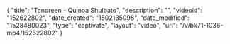 {
    "title": "Tanoreen - Quinoa Shulbato",
    "description": "",
    "videoid": "152622802",
    "date_created": "1502135098",
    "date_modified": "1528480023",
    "type": "captivate",
    "layout": "video",
    "url": "\/v\/bk71-1036-mp4\/152622802"
}